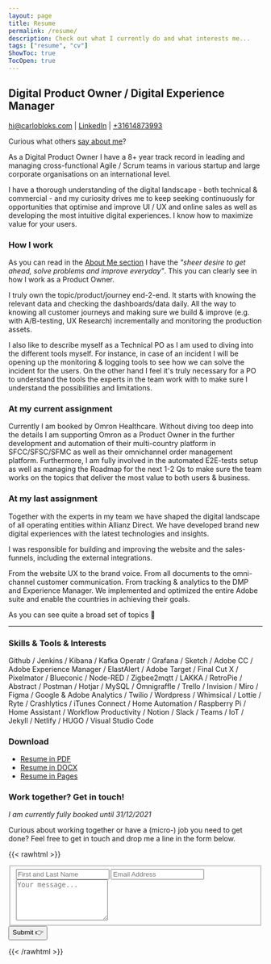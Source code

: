 ```yaml
---
layout: page
title: Resume
permalink: /resume/
description: Check out what I currently do and what interests me... 
tags: ["resume", "cv"]
ShowToc: true
TocOpen: true
---
```

## Digital Product Owner / Digital Experience Manager

[hi@carlobloks.com](mailto:hi@carlobloks.com) | [LinkedIn](https://www.linkedin.com/in/carlobloks/) | [+31614873993](tel:+31614873993)

Curious what others [say about me](/testimonials/)?

As a Digital Product Owner I have a 8+ year track record in leading and managing cross-functional Agile / Scrum teams in various startup and large corporate organisations on an international level. 

I have a thorough understanding of the digital landscape - both technical & commercial - and my curiosity drives me to keep seeking continuously for opportunities that optimise and improve UI / UX and online sales as well as developing the most intuitive digital experiences. I know how to maximize value for your users.

### How I work

As you can read in the [About Me section](/about/) I have the _"sheer desire to get ahead, solve problems and improve everyday"_. This you can clearly see in how I work as a Product Owner. 

I truly own the topic/product/journey end-2-end. It starts with knowing the relevant data and checking the dashboards/data daily. All the way to knowing all customer journeys and making sure we build & improve (e.g. with A/B-testing, UX Research) incrementally and monitoring the production assets.

I also like to describe myself as a Technical PO as I am used to diving into the different tools myself. For instance, in case of an incident I will be opening up the monitoring & logging tools to see how we can solve the incident for the users. On the other hand I feel it's truly necessary for a PO to understand the tools the experts in the team work with to make sure I understand the possibilities and limitations. 

### At my current assignment

Currently I am booked by Omron Healthcare. Without diving too deep into the details I am supporting Omron as a Product Owner in the further development and automation of their multi-country platform in SFCC/SFSC/SFMC as well as their omnichannel order management platform. Furthermore, I am fully involved in the automated E2E-tests setup as well as managing the Roadmap for the next 1-2 Qs to make sure the team works on the topics that deliver the most value to both users & business.

### At my last assignment

Together with the experts in my team we have shaped the digital landscape of all operating entities within Allianz Direct. We have developed brand new digital experiences with the latest technologies and insights.

I was responsible for building and improving the website and the sales-funnels, including the external integrations.

From the website UX to the brand voice. From all documents to the omni-channel customer communication. From tracking & analytics to the DMP and Experience Manager.
We implemented and optimized the entire Adobe suite and enable the countries in achieving their goals.

As you can see quite a broad set of topics 🚀

--- 

### Skills & Tools & Interests

Github / Jenkins / Kibana / Kafka Operatr / Grafana / Sketch / Adobe CC / Adobe Experience Manager / ElastAlert / Adobe Target / Final Cut X / Pixelmator / Blueconic / Node-RED / Zigbee2mqtt / LAKKA / RetroPie / Abstract / Postman / Hotjar / MySQL / Omnigraffle / Trello / Invision / Miro / Figma / Google & Adobe Analytics / Twilio / Wordpress  / Whimsical / Lottie / Ryte / Crashlytics / iTunes Connect / Home Automation / Raspberry Pi / Home Assistant / Workflow Productivity / Notion / Slack / Teams / IoT / Jekyll / Netlify / HUGO / Visual Studio Code

### Download
- [Resume in PDF](/docs/CV_Carlo_Bloks.pdf) 
- [Resume in DOCX](/docs/CV_Carlo_Bloks.docx) 
- [Resume in Pages](/docs/CV_Carlo_Bloks.pages) 

### Work together? Get in touch!

*I am currently fully booked until 31/12/2021*

Curious about working together or have a (micro-) job you need to get done? Feel free to get in touch and drop me a line in the form below.

{{< rawhtml >}}
<form id="fs-frm" name="simple-contact-form" accept-charset="utf-8" action="https://formspree.io/f/xjvpngvd" method="post">
  <fieldset id="fs-frm-inputs">
    <!-- <label for="full-name">Full Name</label> -->
    <input type="text" name="name" id="full-name" placeholder="First and Last Name" required="true">
    <!-- <label for="email-address">Email Address</label> --> 
    <input type="email" name="_replyto" id="email-address" placeholder="Email Address" required="true">
    <!-- <label for="message">Message</label> -->
    <textarea rows="5" name="message" id="message" placeholder="Your message..." required="true"></textarea>
    <input type="hidden" name="_subject" id="email-subject" value="Contact Form - Resume">
    <input type="text" name="_gotcha" style="display:none" />
  </fieldset>
  <input class="submit" type="submit" value="Submit 👉">
</form>
{{< /rawhtml >}}
